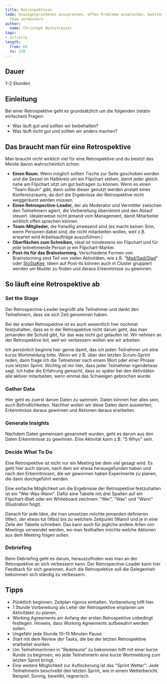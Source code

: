 ```yaml
---
title: Retrospektiven
lede: Unausgesprochenes aussprechen, offen Probleme ansprechen, kontinuierlich als
  Team verbessern
author:
  name: Christoph Hochstrasser
tags:
- activity
length:
  from: 60
  to: 120
---
```


## Dauer

1–2 Stunden

## Einleitung

Bei einer Retrospektive geht es grundsätzlich um die folgenden (relativ einfachen) Fragen:

* Was läuft gut und sollten wir beibehalten?
* Was läuft nicht gut und sollten wir anders machen?

## Das braucht man für eine Retrospektive

Man braucht nicht wirklich viel für eine Retrospektive und du besitzt das Meiste davon wahrscheinlich schon:

- **Einen Raum.** Wenn möglich sollten Tische zur Seite geschoben werden und die Sessel im Halbkreis um ein Flipchart stehen, damit jeder gleich nahe am Flipchart sitzt um gut beitragen zu können. Wenn es einen "Team-Raum" gibt, dann sollte dieser genutzt werden anstatt eines Konferenzraums, da dort die Ergebnisse der Retrospektive nicht weggeräumt werden müssen.
- **Einen Retrospective-Leader,** der als Moderator und Vermittler zwischen den Teilnehmern agiert, die Vorbereitung übernimmt und den Ablauf steuert. Idealerweise nicht jemand vom Management, damit Mitarbeiter wirklich offen sprechen können.
- **Team-Mitglieder,** die freiwillig anwesend sind (es macht keinen Sinn, wenn Personen dabei sind, die nicht mitarbeiten wollen, weil z.B. erwartet wird Arbeitsaufträge auszuführen.)
- **Oberflächen zum Schreiben,** ideal ist mindestens ein Flipchart und für jede teilnehmende Person je ein Flipchart-Marker.
- **Post-its für das Brainstorming.** Verschiedene Formen von Brainstorming sind Teil von vielen Aktivitäten, wie z.B. "[Mad/Sad/Glad](/guide/mad-sad-glad)" oder [StoStaKee](/guide/sto-sta-kee). Ideen auf Post-its können auch in Cluster gruppiert werden um Muster zu finden und daraus Erkenntnisse zu gewinnen.

## So läuft eine Retrospektive ab 

### Set the Stage

Der Retrospective-Leader begrüßt alle Teilnehmer und dankt den Teilnehmern, dass sie sich Zeit genommen haben.

Bei der ersten Retrospektive ist es auch wesentlich hier nochmal festzuhalten, dass es in der Retrospektive nicht darum geht, das man jemanden die Schuld gibt, für das was nicht gut gelaufen ist. Wir nehmen an der Retrospektive teil, weil wir verbessern wollen wie wir arbeiten.

Ich persönlich beginne hier gerne damit, das ich jeden Teilnehmer um eine kurze Wortmeldung bitte. Wenn wir z.B. über den letzten Scrum-Sprint reden, dann frage ich die Teilnehmer nach einem Wort oder einer Phrase zum letzten Sprint. Wichtig ist mir hier, dass jeder Teilnehmer irgendetwas sagt. Ich habe die Erfahrung gemacht, dass so später bei den Aktivitäten alle aktiver mitarbeiten, wenn einmal das Schweigen gebrochen wurde.

### Gather Data

Hier geht es zuerst darum Daten zu sammeln. Daten können hier alles sein, auch Befindlichkeiten. Nachher wollen wir diese Daten dann auswerten, Erkenntnisse daraus gewinnen und Aktionen daraus erarbeiten.

### Generate Insights

Nachdem Daten gemeinsam gesammelt wurden, geht es darum aus den Daten Erkenntnisse zu gewinnen. Eine Aktivität kann z.B. "5 Whys" sein.

### Decide What To Do

Eine Retrospektive ist nicht nur ein Meeting bei dem viel gesagt wird. Es geht hier auch darum, nach dem wir etwas herausgefunden haben und nach den Erkenntnissen, die wir gewonnen haben Experimente zu planen, die dann durchgeführt werden.

Eine einfache Möglichkeit um die Ergebnisse der Retrospektive festzuhalten ist ein "Wer-Was-Wann". Dafür eine Tabelle mit drei Spalten auf ein Flipchart-Blatt oder ein Whiteboard zeichnen: "Wer", "Was" und "Wann" (Illustration folgt). 

Danach für jede Idee, die man umsetzen möchte jemanden definieren (Wer), der etwas tut (Was) bis zu welchem Zeitpunkt (Wann) und je in eine Zeile der Tabelle schreiben. Das kann auch für jegliche andere Arten von Meetings verwendet werden, wo man festhalten möchte welche Aktionen aus dem Meeting folgen sollen.

### Debriefing

Beim Debriefing geht es darum, herauszufinden was man an der Retrospektive an sich verbessern kann. Der Retrospective-Leader kann hier Feedback für sich gewinnen. Auch die Retrospektive soll die Gelegenheit bekommen sich ständig zu verbessern.

## Tipps

- Pünktlich beginnen, Zeitplan rigoros einhalten. Vorbereitung hilft hier.
- 1 Stunde Vorbereitung als Leiter der Retrospektive einplanen um Aktivitäten zu planen.
- Working Agreements am Anfang der ersten Retrospektive unbedingt festlegen. Hinweis, dass Working Agreements aufbewahrt werden sollen.
- Ungefähr jede Stunde 10–15 Minuten Pause.
- Start mit dem Review der Tasks, die bei der letzten Retrospektive erarbeitet wurden.
- Um TeilnehmerInnen in "Redelaune" zu bekommen hilft mit einer kurze Runde zu beginnen, wo jede
  TeilnehmerIn eine kurze Wortmeldung zum letzten Sprint bringt.
- Eine weitere Möglichkeit zur Auflockerung ist das "Sprint Wetter": Jede TeilnehmerIn beschreibt
  den letzten Sprint, wie in einem Wetterbericht. Beispiel: Sonnig, bewölkt, regnerisch.
